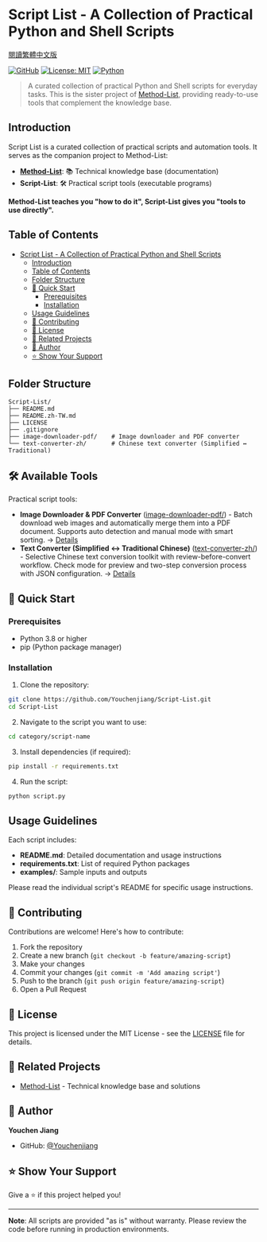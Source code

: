 # Script List - A Collection of Practical Python and Shell Scripts

[閱讀繁體中文版](README.zh-TW.md)

[![GitHub](https://img.shields.io/badge/GitHub-Script--List-blue)](https://github.com/Youchenjiang/Script-List)
[![License: MIT](https://img.shields.io/badge/License-MIT-yellow.svg)](https://opensource.org/licenses/MIT)
[![Python](https://img.shields.io/badge/Python-3.8+-blue.svg)](https://www.python.org/downloads/)

> A curated collection of practical Python and Shell scripts for everyday tasks. This is the sister project of [Method-List](https://github.com/Youchenjiang/Method-List), providing ready-to-use tools that complement the knowledge base.

## Introduction

Script List is a curated collection of practical scripts and automation tools. It serves as the companion project to Method-List:

- **[Method-List](https://github.com/Youchenjiang/Method-List)**: 📚 Technical knowledge base (documentation)
- **Script-List**: 🛠️ Practical script tools (executable programs)

**Method-List teaches you "how to do it", Script-List gives you "tools to use directly".**

## Table of Contents

- [Script List - A Collection of Practical Python and Shell Scripts](#script-list---a-collection-of-practical-python-and-shell-scripts)
  - [Introduction](#introduction)
  - [Table of Contents](#table-of-contents)
  - [Folder Structure](#folder-structure)
  - [🚀 Quick Start](#-quick-start)
    - [Prerequisites](#prerequisites)
    - [Installation](#installation)
  - [Usage Guidelines](#usage-guidelines)
  - [🤝 Contributing](#-contributing)
  - [📜 License](#-license)
  - [🔗 Related Projects](#-related-projects)
  - [👤 Author](#-author)
  - [⭐ Show Your Support](#-show-your-support)

## Folder Structure

```
Script-List/
├── README.md
├── README.zh-TW.md
├── LICENSE
├── .gitignore
├── image-downloader-pdf/    # Image downloader and PDF converter
└── text-converter-zh/       # Chinese text converter (Simplified ↔ Traditional)
```

## 🛠️ Available Tools

Practical script tools:

- **Image Downloader & PDF Converter** ([image-downloader-pdf/](image-downloader-pdf/)) - Batch download web images and automatically merge them into a PDF document. Supports auto detection and manual mode with smart sorting. → [Details](image-downloader-pdf/README.md)
- **Text Converter (Simplified ↔ Traditional Chinese)** ([text-converter-zh/](text-converter-zh/)) - Selective Chinese text conversion toolkit with review-before-convert workflow. Check mode for preview and two-step conversion process with JSON configuration. → [Details](text-converter-zh/README.md)

## 🚀 Quick Start

### Prerequisites

- Python 3.8 or higher
- pip (Python package manager)

### Installation

1. Clone the repository:

```bash
git clone https://github.com/Youchenjiang/Script-List.git
cd Script-List
```

2. Navigate to the script you want to use:

```bash
cd category/script-name
```

3. Install dependencies (if required):

```bash
pip install -r requirements.txt
```

4. Run the script:

```bash
python script.py
```

## Usage Guidelines

Each script includes:

- **README.md**: Detailed documentation and usage instructions
- **requirements.txt**: List of required Python packages
- **examples/**: Sample inputs and outputs

Please read the individual script's README for specific usage instructions.

## 🤝 Contributing

Contributions are welcome! Here's how to contribute:

1. Fork the repository
2. Create a new branch (`git checkout -b feature/amazing-script`)
3. Make your changes
4. Commit your changes (`git commit -m 'Add amazing script'`)
5. Push to the branch (`git push origin feature/amazing-script`)
6. Open a Pull Request

## 📜 License

This project is licensed under the MIT License - see the [LICENSE](LICENSE) file for details.

## 🔗 Related Projects

- [Method-List](https://github.com/Youchenjiang/Method-List) - Technical knowledge base and solutions

## 👤 Author

**Youchen Jiang**

- GitHub: [@Youchenjiang](https://github.com/Youchenjiang)

## ⭐ Show Your Support

Give a ⭐️ if this project helped you!

---

**Note**: All scripts are provided "as is" without warranty. Please review the code before running in production environments.
